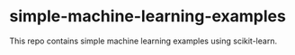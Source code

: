 # simple-machine-learning-examples
This repo contains simple machine learning examples using scikit-learn.
